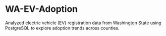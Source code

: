 # WA-EV-Adoption
Analyzed electric vehicle (EV) registration data from Washington State using PostgreSQL to explore adoption trends across counties.
